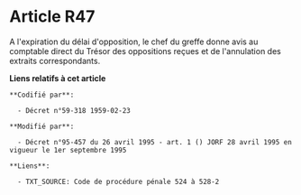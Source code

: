 # Article R47

A l'expiration du délai d'opposition, le chef du greffe donne avis au comptable direct du Trésor des oppositions reçues et de
l'annulation des extraits correspondants.

**Liens relatifs à cet article**

	**Codifié par**:

	  - Décret n°59-318 1959-02-23

	**Modifié par**:

	  - Décret n°95-457 du 26 avril 1995 - art. 1 () JORF 28 avril 1995 en vigueur le 1er septembre 1995

	**Liens**:

	  - TXT_SOURCE: Code de procédure pénale 524 à 528-2
